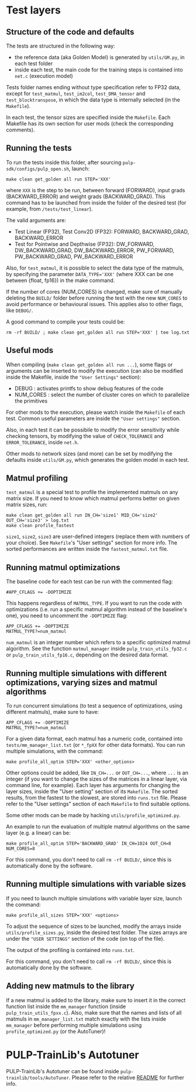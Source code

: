 # Test layers

## Structure of the code and defaults

The tests are structured in the following way:

- the reference data (aka Golden Model) is generated by `utils/GM.py`, in each test folder
- inside each test, the main code for the training steps is contained into `net.c` (execution model)

Tests folder names ending without type specification refer to FP32 data, except for `test_matmul`, `test_im2col`, `test_DMA_tensor` and `test_blocktranspose`, in which the data type is internally selected (in the `Makefile`).

In each test, the tensor sizes are specified inside the `Makefile`. Each Makefile has its own section for user mods (check the corresponding comments).

## Running the tests

To run the tests inside this folder, after sourcing `pulp-sdk/configs/pulp_open.sh`, launch:

```
make clean get_golden all run STEP='XXX'
```

where `XXX` is the step to be run, between forward (FORWARD), input grads (BACKWARD_ERROR) and weight grads (BACKWARD_GRAD). This command has to be launched from inside the folder
of the desired test (for example, from `/tests/test_linear`). 

The valid arguments are:

- Test Linear (FP32), Test Conv2D (FP32): FORWARD, BACKWARD_GRAD, BACKWARD_ERROR
- Test for Pointwise and Depthwise (FP32): DW_FORWARD, DW_BACKWARD_GRAD, DW_BACKWARD_ERROR, PW_FORWARD, PW_BACKWARD_GRAD, PW_BACKWARD_ERROR

Also, for `test_matmul`, it is possible to select the data type of the matmuls, by specifying the parameter `DATA_TYPE='XXX'` (where XXX can be one between {float, fp16}) in the make command.

If the number of cores (NUM_CORES) is changed, make sure of manually deleting the `BUILD/` folder before running the test with the new `NUM_CORES` to avoid performance or behavioural issues.
This applies also to other flags, like `DEBUG/`.

A good command to compile your tests could be:

```
rm -rf BUILD/ ; make clean get_golden all run STEP='XXX' | tee log.txt
```

## Useful mods

When compiling (`make clean get_golden all run ...`), some flags or arguments can be inserted to modify the execution (can also be modified inside the Makefile, inside the `"User Settings"` section):

- DEBUG : activates printfs to show debug features of the code
- NUM_CORES : select the number of cluster cores on which to parallelize the primitives

For other mods to the execution, please watch inside the `Makefile` of each test. Common useful parameters are inside the `"User settings"` section.

Also, in each test it can be possibile to modify the error sensitivity while checking tensors, by modifying the value of `CHECK_TOLERANCE` and `ERROR_TOLERANCE`, inside `net.h`.

Other mods to network sizes (and more) can be set by modifying the defaults inside `utils/GM.py`, which generates the golden model in each test.

## Matmul profiling

`test_matmul` is a special test to profile the implemented matmuls on any matrix size. If you need to know which matmul performs better on given matrix sizes, run:

```
make clean get_golden all run IN_CH='size1' MID_CH='size2' OUT_CH='size3' > log.txt
make clean profile_fastest
```

`size1`, `size2`, `size3` are user-defined integers (replace them with numbers of your choice). 
See `Makefile`'s "User settings" section for more info. The sorted performances are written inside the `fastest_matmul.txt` file.

## Running matmul optimizations

The baseline code for each test can be run with the commented flag: 

```
#APP_CFLAGS += -DOPTIMIZE
```

This happens regardless of `MATMUL_TYPE`. If you want to run the code with optimizations (i.e. run a specific matmul algorithm instead of the baseline's one),
you need to uncomment the `-DOPTIMIZE` flag:

```
APP_CFLAGS += -DOPTIMIZE
MATMUL_TYPE?=num_matmul
```

`num_matmul` is an integer number which refers to a specific optimized matmul algorithm. See the function `matmul_manager` inside `pulp_train_utils_fp32.c` or
`pulp_train_utils_fp16.c`, depending on the desired data format. 

## Running multiple simulations with different optimizations, varying sizes and matmul algorithms

To run concurrent simulations (to test a sequence of optimizations, using different matmuls), make sure to have:

```
APP_CFLAGS += -DOPTIMIZE
MATMUL_TYPE?=num_matmul
```

For a given data format, each matmul has a numeric code, contained into `tests/mm_manager_list.txt` (or `*_fpXX` for other data formats). You can run multiple simulations, with the command:

```
make profile_all_optim STEP='XXX' <other_options>
```

Other options could be added, like `IN_CH=...` or `OUT_CH=...`, where `...` is an integer (if you want to change the sizes of the matrices in a linear layer, via command line, for example). 
Each layer has arguments for changing the layer sizes, inside the "User setting" section of its `Makefile`. The sorted results, from the fastest to the slowest, are stored into `runs.txt` file.
Please refer to the "User settings" section of each `Makefile` to find suitable options.

Some other mods can be made by hacking `utils/profile_optimized.py`.

An example to run the evaluation of multiple matmul algorithms on the same layer (e.g. a linear) can be:

```
make profile_all_optim STEP='BACKWARD_GRAD' IN_CH=1024 OUT_CH=8 NUM_CORES=8
```

For this command, you don't need to call `rm -rf BUILD/`, since this is automatically done by the software.


## Running multiple simulations with variable sizes

If you need to launch multiple simulations with variable layer size, launch the command:

```
make profile_all_sizes STEP='XXX' <options>
```

To adjust the sequence of sizes to be launched, modify the arrays inside `utils/profile_sizes.py`, inside the desired test folder.
The sizes arrays are under the `"USER SETTINGS"` section of the code (on top of the file).

The output of the profiling is contained into `runs.txt`.

For this command, you don't need to call `rm -rf BUILD/`, since this is automatically done by the software.

## Adding new matmuls to the library

If a new matmul is added to the library, make sure to insert it in the correct function list inside the `mm_manager` function (inside `pulp_train_utils_fpxx.c`).
Also, make sure that the names and lists of all matmuls in `mm_manager_list.txt` match exactly with the lists inside `mm_manager` before performing multiple simulations using `profile_optimized.py` (or the AutoTuner)!



# PULP-TrainLib's Autotuner

PULP-TrainLib's Autotuner can be found inside `pulp-trainlib/tools/AutoTuner`. Please refer to the relative [README](../tools/README.md) for further info.

